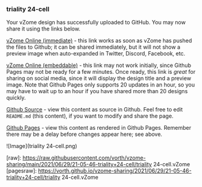 ### triality 24-cell

Your vZome design has successfully uploaded to GitHub.  You may now share it using the links below.

[vZome Online (immediate)][quick] - this link works as soon as vZome has pushed the files to Github; it can be shared immediately, but it will not show a preview image when auto-expanded in Twitter, Discord, Facebook, etc.

[vZome Online (embeddable)][embeddable] - this link may not work initially, since Github Pages may not be ready for a few minutes.  Once ready, this link is *great* for sharing on social media, since it will display the design title and a preview image.  Note that Github Pages only supports 20 updates in an hour, so you may have to wait up to an hour if you have shared more than 20 designs quickly.

[Github Source][source] - view this content as source in Github.  Feel free to edit `README.md` (this content), if you want to modify and share the page.

[Github Pages][pages] - view this content as rendered in Github Pages.  Remember there may be a delay before changes appear here; see above.

![Image](triality 24-cell.png)

[quick]: https://vzome.com/app/?url=https%3A%2F%2Fraw.githubusercontent.com%2Fvorth%2Fvzome-sharing%2Fmain%2F2021%2F06%2F29%2F21-05-46-triality%2B24-cell%2Ftriality+24-cell.vZome
[embeddable]: https://vzome.com/app/embed.py?url=https%3A%2F%2Fvorth.github.io%2Fvzome-sharing%2F2021%2F06%2F29%2F21-05-46-triality%2B24-cell%2Ftriality+24-cell.vZome
[source]: https://github.com/vorth/vzome-sharing/tree/main/2021/06/29/21-05-46-triality+24-cell/
[pages]: https://vorth.github.io/vzome-sharing/2021/06/29/21-05-46-triality+24-cell/
[raw]: https://raw.githubusercontent.com/vorth/vzome-sharing/main/2021/06/29/21-05-46-triality+24-cell/triality 24-cell.vZome
[pagesraw]: https://vorth.github.io/vzome-sharing/2021/06/29/21-05-46-triality+24-cell/triality 24-cell.vZome
